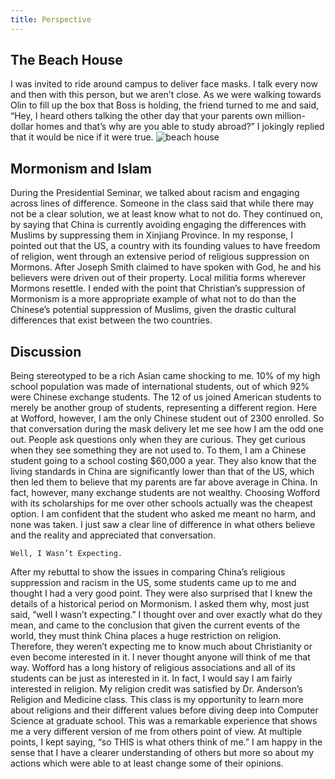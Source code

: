 ```yaml
---
title: Perspective
---
```


## The Beach House
I was invited to ride around campus to deliver face masks. I talk every now and then with this person, but we aren’t close. As we were walking towards Olin to fill up the box that Boss is holding, the friend turned to me and said, “Hey, I heard others talking the other day that your parents own million-dollar homes and that’s why are you able to study abroad?” I jokingly replied that it would be nice if it were true. ![beach house](https://zifangu.github.io/religion-of-the-world/images/beach.png)

## Mormonism and Islam
During the Presidential Seminar, we talked about racism and engaging across lines of difference. Someone in the class said that while there may not be a clear solution, we at least know what to not do. They continued on, by saying that China is currently avoiding engaging the differences with Muslims by suppressing them in Xinjiang Province. In my response, I pointed out that the US, a country with its founding values to have freedom of religion, went through an extensive period of religious suppression on Mormons. After Joseph Smith claimed to have spoken with God, he and his believers were driven out of their property. Local militia forms wherever Mormons resettle. I ended with the point that Christian’s suppression of Mormonism is a more appropriate example of what not to do than the Chinese’s potential suppression of Muslims, given the drastic cultural differences that exist between the two countries.

## Discussion
Being stereotyped to be a rich Asian came shocking to me. 10% of my high school population was made of international students, out of which 92% were Chinese exchange students. The 12 of us joined American students to merely be another group of students, representing a different region. Here at Wofford, however, I am the only Chinese student out of 2300 enrolled. So that conversation during the mask delivery let me see how I am the odd one out. People ask questions only when they are curious. They get curious when they see something they are not used to. To them, I am a Chinese student going to a school costing $60,000 a year. They also know that the living standards in China are significantly lower than that of the US, which then led them to believe that my parents are far above average in China. In fact, however, many exchange students are not wealthy. Choosing Wofford with its scholarships for me over other schools actually was the cheapest option. I am confident that the student who asked me meant no harm, and none was taken. I just saw a clear line of difference in what others believe and the reality and appreciated that conversation.

`` Well, I Wasn’t Expecting. ``

After my rebuttal to show the issues in comparing China’s religious suppression and racism in the US, some students came up to me and thought I had a very good point. They were also surprised that I knew the details of a historical period on Mormonism. I asked them why, most just said, “well I wasn’t expecting.” I thought over and over exactly what do they mean, and came to the conclusion that given the current events of the world, they must think China places a huge restriction on religion. Therefore, they weren’t expecting me to know much about Christianity or even become interested in it. I never thought anyone will think of me that way. Wofford has a long history of religious associations and all of its students can be just as interested in it. In fact, I would say I am fairly interested in religion. My religion credit was satisfied by Dr. Anderson’s Religion and Medicine class. This class is my opportunity to learn more about religions and their different values before diving deep into Computer Science at graduate school. This was a remarkable experience that shows me a very different version of me from others point of view. At multiple points, I kept saying, “so THIS is what others think of me.” I am happy in the sense that I have a clearer understanding of others but more so about my actions which were able to at least change some of their opinions. 
